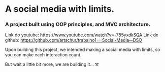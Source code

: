 # A social media with limits.
### A project built using OOP principles, and MVC architecture.
Link do youtube: https://www.youtube.com/watch?v=-785yxdkSQA
Link do github: https://github.com/artschur/trabalho1---Social-Media--DSO

Upon building this project, we intended making a social media with limits, so you can make each interaction count.

But wait a little bit more, we are building it... ⚒️


